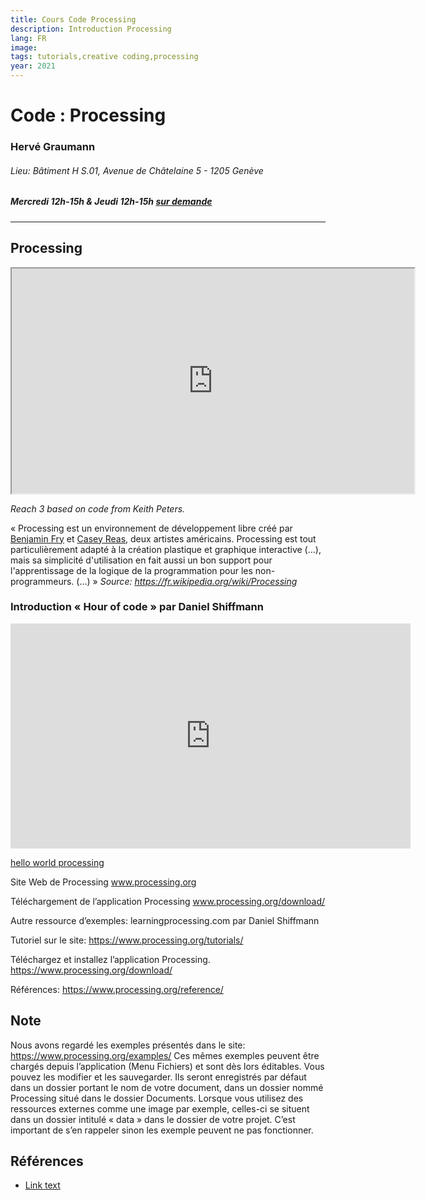 ```yaml
---
title: Cours Code Processing
description: Introduction Processing
lang: FR
image: 
tags: tutorials,creative coding,processing 
year: 2021
---
```


# Code : Processing


### Hervé Graumann

###### Lieu: Bâtiment H S.01, Avenue de Châtelaine 5 - 1205 Genève

##### Mercredi 12h-15h & Jeudi 12h-15h [sur demande](mailto:herve.graumann@hesge.ch)

---

## Processing

<iframe src="https://editor.p5js.org/ritzdank/embed/GeQ8jbdLV" width="644" height="360" style="overflow: hidden;"> </iframe>

*Reach 3 based on code from Keith Peters.* 

« Processing est un environnement de développement libre créé par [Benjamin Fry](https://en.wikipedia.org/wiki/Ben_Fry) et [Casey Reas](https://en.wikipedia.org/wiki/Casey_Reas), deux artistes américains. Processing est tout particulièrement adapté à la création plastique et graphique interactive (…), mais sa simplicité d'utilisation en fait aussi un bon support pour l'apprentissage de la logique de la programmation pour les non-programmeurs. (…) » 
*Source: https://fr.wikipedia.org/wiki/Processing*


### Introduction « Hour of code » par Daniel Shiffmann
<iframe title="vimeo-player" src="https://player.vimeo.com/video/140600280" width="640" height="360" frameborder="0" allowfullscreen></iframe>


[hello world processing](https://hello.processing.org)

Site Web de Processing
www.processing.org

Téléchargement de l’application Processing
www.processing.org/download/

Autre ressource d’exemples:
learningprocessing.com par Daniel Shiffmann

Tutoriel sur le site:
https://www.processing.org/tutorials/

Téléchargez et installez l’application Processing. 
https://www.processing.org/download/

Références:
https://www.processing.org/reference/


## Note
Nous avons regardé les exemples présentés dans le site: https://www.processing.org/examples/
Ces mêmes exemples peuvent être chargés depuis l’application (Menu Fichiers) et sont dès lors éditables. Vous pouvez les modifier et les sauvegarder.
Ils seront enregistrés par défaut dans un dossier portant le nom de votre document, dans un dossier nommé Processing situé dans le dossier Documents.
Lorsque vous utilisez des ressources externes comme une image par exemple, celles-ci se situent dans un dossier intitulé « data » dans le dossier de votre projet. 
C’est important de s’en rappeler sinon les exemple peuvent ne pas fonctionner.


## Références

 - [Link text](https:// "title")